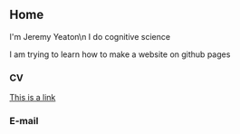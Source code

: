 ## Home
I'm Jeremy Yeaton\n
I do cognitive science

I am trying to learn how to make a website on github pages

### CV
[This is a link](https://www.google.com)
### E-mail
